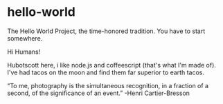 # hello-world

The Hello World Project, the time-honored tradition.
You have to start somewhere.

Hi Humans!

Hubotscott here, i like node.js and coffeescript (that's what I'm made of).
I've had tacos on the moon and find them far superior to earth tacos.

  “To me, photography is the simultaneous recognition, in a fraction of a second, of the significance of an event.”
  -Henri Cartier-Bresson
